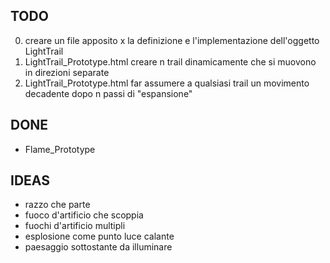 ## TODO
0. creare un file apposito x la definizione e l'implementazione dell'oggetto LightTrail
1. LightTrail_Prototype.html creare n trail dinamicamente che si muovono in direzioni separate
2. LightTrail_Prototype.html far assumere a qualsiasi trail un movimento decadente dopo n passi di "espansione"

## DONE
- Flame_Prototype

## IDEAS
- razzo che parte
- fuoco d'artificio che scoppia
- fuochi d'artificio multipli
- esplosione come punto luce calante
- paesaggio sottostante da illuminare